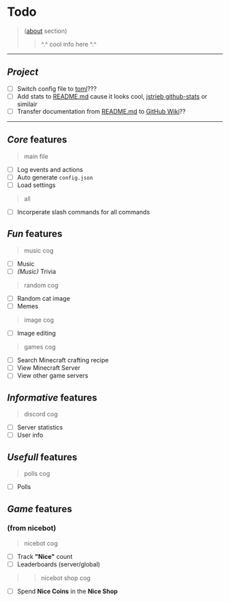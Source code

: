 # Todo

>([about](./about.md) section)
>> ^.^ cool info here ^.^  

---

## *Project*

- [ ] Switch config file to [toml](https://toml.io/en/)???
- [ ] Add stats to [README.md](./README.md) cause it looks cool, [jstrieb github-stats](https://github.com/jstrieb/github-stats) or similair
- [ ] Transfer documentation from [README.md](./README.md) to [GitHub Wiki](https://github.com/BOEM25/The-Bot/wiki)??

---

## *Core* features

>main file

- [ ] Log events and actions
- [ ] Auto generate `config.json`
- [ ] Load settings

>all

- [ ] Incorperate slash commands for all commands




## *Fun* features

>music cog

- [ ] Music
- [ ] *(Music)* Trivia

>random cog

- [ ] Random cat image
- [ ] Memes

>image cog

- [ ] Image editing

>games cog

- [ ] Search Minecraft crafting recipe
- [ ] View Minecraft Server
- [ ] View other game servers

## *Informative* features

>discord cog

- [ ] Server statistics
- [ ] User info

## *Usefull* features

>polls cog

- [ ] Polls

## *Game* features

### (from nicebot)

>nicebot cog

- [ ] Track **"Nice"** count
- [ ] Leaderboards (server/global)

>>nicebot shop cog

- [ ] Spend **Nice Coins** in the **Nice Shop**
